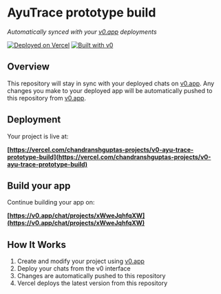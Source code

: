 # AyuTrace prototype build

*Automatically synced with your [v0.app](https://v0.app) deployments*

[![Deployed on Vercel](https://img.shields.io/badge/Deployed%20on-Vercel-black?style=for-the-badge&logo=vercel)](https://vercel.com/chandranshguptas-projects/v0-ayu-trace-prototype-build)
[![Built with v0](https://img.shields.io/badge/Built%20with-v0.app-black?style=for-the-badge)](https://v0.app/chat/projects/xWweJqhfqXW)

## Overview

This repository will stay in sync with your deployed chats on [v0.app](https://v0.app).
Any changes you make to your deployed app will be automatically pushed to this repository from [v0.app](https://v0.app).

## Deployment

Your project is live at:

**[https://vercel.com/chandranshguptas-projects/v0-ayu-trace-prototype-build](https://vercel.com/chandranshguptas-projects/v0-ayu-trace-prototype-build)**

## Build your app

Continue building your app on:

**[https://v0.app/chat/projects/xWweJqhfqXW](https://v0.app/chat/projects/xWweJqhfqXW)**

## How It Works

1. Create and modify your project using [v0.app](https://v0.app)
2. Deploy your chats from the v0 interface
3. Changes are automatically pushed to this repository
4. Vercel deploys the latest version from this repository

